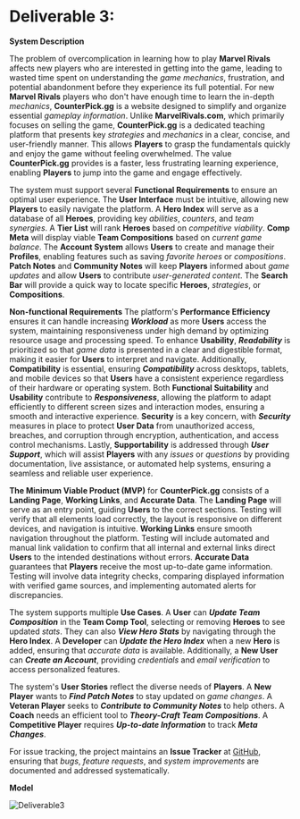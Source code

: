 # Deliverable 3:

**System Description**

The problem of overcomplication in learning how to play **Marvel Rivals** affects new players who are interested in getting into the game, leading to wasted time spent on understanding the *game mechanics*, frustration, and potential abandonment before they experience its full potential. For new **Marvel Rivals** players who don't have enough time to learn the in-depth *mechanics*, **CounterPick.gg** is a website designed to simplify and organize essential *gameplay information*. Unlike **MarvelRivals.com**, which primarily focuses on selling the game, **CounterPick.gg** is a dedicated teaching platform that presents key *strategies* and *mechanics* in a clear, concise, and user-friendly manner. This allows **Players** to grasp the fundamentals quickly and enjoy the game without feeling overwhelmed. The value **CounterPick.gg** provides is a faster, less frustrating learning experience, enabling **Players** to jump into the game and engage effectively.

The system must support several **Functional Requirements** to ensure an optimal user experience. The **User Interface** must be intuitive, allowing new **Players** to easily navigate the platform. A **Hero Index** will serve as a database of all **Heroes**, providing key *abilities*, *counters*, and *team synergies*. A **Tier List** will rank **Heroes** based on *competitive viability*. **Comp Meta** will display viable **Team Compositions** based on *current game balance*. The **Account System** allows **Users** to create and manage their **Profiles**, enabling features such as saving *favorite heroes* or *compositions*. **Patch Notes** and **Community Notes** will keep **Players** informed about *game updates* and allow **Users** to contribute *user-generated content*. The **Search Bar** will provide a quick way to locate specific **Heroes**, *strategies*, or **Compositions**.

**Non-functional Requirements** The platform's **Performance Efficiency** ensures it can handle increasing ***Workload*** as more **Users** access the system, maintaining responsiveness under high demand by optimizing resource usage and processing speed. To enhance **Usability**, ***Readability*** is prioritized so that *game data* is presented in a clear and digestible format, making it easier for **Users** to interpret and navigate. Additionally, **Compatibility** is essential, ensuring ***Compatibility*** across desktops, tablets, and mobile devices so that **Users** have a consistent experience regardless of their hardware or operating system. Both **Functional Suitability** and **Usability** contribute to ***Responsiveness***, allowing the platform to adapt efficiently to different screen sizes and interaction modes, ensuring a smooth and interactive experience. **Security** is a key concern, with ***Security*** measures in place to protect **User Data** from unauthorized access, breaches, and corruption through encryption, authentication, and access control mechanisms. Lastly, **Supportability** is addressed through ***User Support***, which will assist **Players** with any *issues* or *questions* by providing documentation, live assistance, or automated help systems, ensuring a seamless and reliable user experience.

**The Minimum Viable Product (MVP)** for **CounterPick.gg** consists of a **Landing Page**, **Working Links**, and **Accurate Data**. The **Landing Page** will serve as an entry point, guiding **Users** to the correct sections. Testing will verify that all elements load correctly, the layout is responsive on different devices, and navigation is intuitive. **Working Links** ensure smooth navigation throughout the platform. Testing will include automated and manual link validation to confirm that all internal and external links direct **Users** to the intended destinations without errors. **Accurate Data** guarantees that **Players** receive the most up-to-date game information. Testing will involve data integrity checks, comparing displayed information with verified game sources, and implementing automated alerts for discrepancies.  


The system supports multiple **Use Cases**. A **User** can ***Update Team Composition*** in the **Team Comp Tool**, selecting or removing **Heroes** to see updated *stats*. They can also ***View Hero Stats*** by navigating through the **Hero Index**. A **Developer** can ***Update the Hero Index*** when a new **Hero** is added, ensuring that *accurate data* is available. Additionally, a **New User** can ***Create an Account***, providing *credentials* and *email verification* to access personalized features.

The system's **User Stories** reflect the diverse needs of **Players**. A **New Player** wants to ***Find Patch Notes*** to stay updated on *game changes*. A **Veteran Player** seeks to ***Contribute to Community Notes*** to help others. A **Coach** needs an efficient tool to ***Theory-Craft Team Compositions***. A **Competitive Player** requires ***Up-to-date Information*** to track ***Meta Changes***.

For issue tracking, the project maintains an **Issue Tracker** at [GitHub](https://github.com/Rique-Yazzie/cs386-a1/issues), ensuring that *bugs*, *feature requests*, and *system improvements* are documented and addressed systematically.

**Model**

![Deliverable3](https://github.com/user-attachments/assets/91df31b4-f6bd-4a39-8628-c7977eaf3077)

